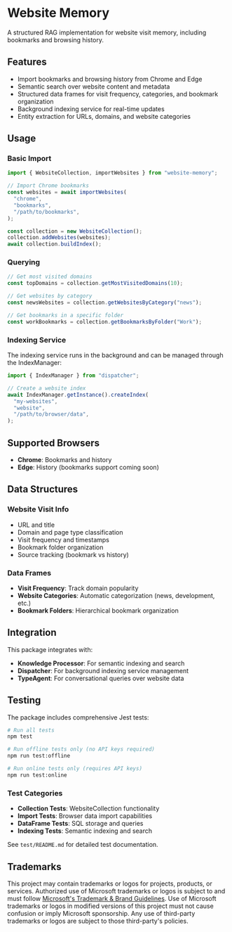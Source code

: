 # Website Memory

A structured RAG implementation for website visit memory, including bookmarks and browsing history.

## Features

- Import bookmarks and browsing history from Chrome and Edge
- Semantic search over website content and metadata
- Structured data frames for visit frequency, categories, and bookmark organization
- Background indexing service for real-time updates
- Entity extraction for URLs, domains, and website categories

## Usage

### Basic Import

```typescript
import { WebsiteCollection, importWebsites } from "website-memory";

// Import Chrome bookmarks
const websites = await importWebsites(
  "chrome",
  "bookmarks",
  "/path/to/bookmarks",
);

const collection = new WebsiteCollection();
collection.addWebsites(websites);
await collection.buildIndex();
```

### Querying

```typescript
// Get most visited domains
const topDomains = collection.getMostVisitedDomains(10);

// Get websites by category
const newsWebsites = collection.getWebsitesByCategory("news");

// Get bookmarks in a specific folder
const workBookmarks = collection.getBookmarksByFolder("Work");
```

### Indexing Service

The indexing service runs in the background and can be managed through the IndexManager:

```typescript
import { IndexManager } from "dispatcher";

// Create a website index
await IndexManager.getInstance().createIndex(
  "my-websites",
  "website",
  "/path/to/browser/data",
);
```

## Supported Browsers

- **Chrome**: Bookmarks and history
- **Edge**: History (bookmarks support coming soon)

## Data Structures

### Website Visit Info

- URL and title
- Domain and page type classification
- Visit frequency and timestamps
- Bookmark folder organization
- Source tracking (bookmark vs history)

### Data Frames

- **Visit Frequency**: Track domain popularity
- **Website Categories**: Automatic categorization (news, development, etc.)
- **Bookmark Folders**: Hierarchical bookmark organization

## Integration

This package integrates with:

- **Knowledge Processor**: For semantic indexing and search
- **Dispatcher**: For background indexing service management
- **TypeAgent**: For conversational queries over website data

## Testing

The package includes comprehensive Jest tests:

```bash
# Run all tests
npm test

# Run offline tests only (no API keys required)
npm run test:offline

# Run online tests only (requires API keys)
npm run test:online
```

### Test Categories

- **Collection Tests**: WebsiteCollection functionality
- **Import Tests**: Browser data import capabilities
- **DataFrame Tests**: SQL storage and queries
- **Indexing Tests**: Semantic indexing and search

See `test/README.md` for detailed test documentation.

## Trademarks

This project may contain trademarks or logos for projects, products, or services. Authorized use of Microsoft
trademarks or logos is subject to and must follow
[Microsoft's Trademark & Brand Guidelines](https://www.microsoft.com/en-us/legal/intellectualproperty/trademarks/usage/general).
Use of Microsoft trademarks or logos in modified versions of this project must not cause confusion or imply Microsoft sponsorship.
Any use of third-party trademarks or logos are subject to those third-party's policies.
